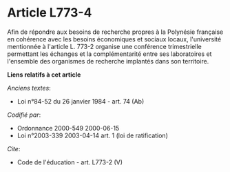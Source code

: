# Article L773-4

Afin de répondre aux besoins de recherche propres à la Polynésie française en cohérence avec les besoins économiques et
sociaux locaux, l'université mentionnée à l'article L. 773-2 organise une conférence trimestrielle permettant les échanges et
la complémentarité entre ses laboratoires et l'ensemble des organismes de recherche implantés dans son territoire.

**Liens relatifs à cet article**

_Anciens textes_:

  - Loi n°84-52 du 26 janvier 1984 - art. 74 (Ab)

_Codifié par_:

  - Ordonnance 2000-549 2000-06-15
  - Loi n°2003-339 2003-04-14 art. 1 (loi de ratification)

_Cite_:

  - Code de l'éducation - art. L773-2 (V)

